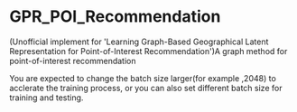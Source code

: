 # GPR_POI_Recommendation
(Unofficial implement for 'Learning Graph-Based Geographical Latent Representation for Point-of-Interest Recommendation')A graph method for point-of-interest recommendation

You are expected to change the batch size larger(for example ,2048) to acclerate the training process, or you can also set different batch size for training and testing.
